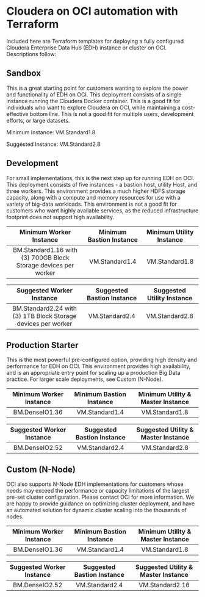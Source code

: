# Cloudera on OCI automation with Terraform
Included here are Terraform templates for deploying a fully configured Cloudera Enterprise Data Hub (EDH) instance or cluster on OCI.  Descriptions follow:

## Sandbox

This is a great starting point for customers wanting to explore the power and functionality of EDH on OCI.  This deployment consists of a single instance running the Cloudera Docker container.  This is a good fit for individuals who want to explore Cloudera on OCI, while maintaining a cost-effective bottom line.  This is not a good fit for multiple users, development efforts, or large datasets.

Minimum Instance: VM.Standard1.8

Suggested Instance: VM.Standard2.8

## Development
For small implementations, this is the next step up for running EDH on OCI.  This deployment consists of five instances - a bastion host, utility Host, and three workers.  This environment provides a much higher HDFS storage capacity, along with a compute and memory resources for use with a variety of big-data workloads.   This environment is not a good fit for customers who want highly available services, as the reduced infrastructure footprint does not support high availability.

| Minimum Worker Instance | Minimum Bastion Instance | Minimum Utility Instance | 
| :---------------------: |  :---------------------: |  :---------------------: |
| BM.Standard1.16 with (3) 700GB Block Storage devices per worker | VM.Standard1.4 | VM.Standard1.8  |                   


| Suggested Worker Instance | Suggested Bastion Instance | Suggested Utility Instance | 
| :---------------------: |  :---------------------: |  :---------------------: |
| BM.Standard2.24 with (3) 1TB Block Storage devices per worker | VM.Standard2.4 | VM.Standard2.8 |

## Production Starter
This is the most powerful pre-configured option, providing high density and performance for EDH on OCI. This environment provides high availability, and is an appropriate entry point for scaling up a production Big Data practice. For larger scale deployments, see Custom (N-Node).

| Minimum Worker Instance | Minimum Bastion Instance | Minimum Utility & Master Instance | 
| :---------------------: |  :---------------------: |  :---------------------: |
| BM.DenseIO1.36 | VM.Standard1.4 | VM.Standard1.8 |                                

| Suggested Worker Instance | Suggested Bastion Instance | Suggested Utility & Master Instance | 
| :---------------------: |  :---------------------: |  :---------------------: |
| BM.DenseIO2.52 | VM.Standard2.4 | VM.Standard2.8 |                                   

## Custom (N-Node)
OCI also supports N-Node EDH implementations for customers whose needs may exceed the performance or capacity limitations of the largest pre-set cluster configuration.   Please contact OCI for more information.  We are happy to provide guidance on optimizing cluster deployment, and have an automated solution for dynamic cluster scaling into the thousands of nodes.

| Minimum Worker Instance | Minimum Bastion Instance | Minimum Utility & Master Instance |
| :---------------------: |  :---------------------: |  :---------------------: |
| BM.DenseIO1.36 | VM.Standard1.4 | VM.Standard1.8 |    

| Suggested Worker Instance | Suggested Bastion Instance | Suggested Utility & Master Instance |
| :---------------------: |  :---------------------: |  :---------------------: |
| BM.DenseIO2.52 | VM.Standard2.4 | VM.Standard2.16 |  
